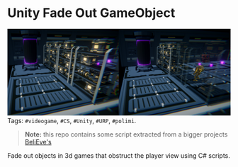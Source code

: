 # Unity Fade Out GameObject
![alt text](https://github.com/MatteoBriscini/Unity-Fade-out-GameObject/blob/master/Screenshots/screen.png?raw=true)
Tags: `#videogame`, `#CS`, `#Unity`, `#URP`,  `#polimi`. <br>
>**Note:** this repo contains some script extracted from a bigger projects [BeliEve's](https://github.com/MatteoBriscini/BeliEves-videogameDesingAndProgramming-Polimi)

Fade out objects in 3d games that obstruct the player view using C# scripts.
